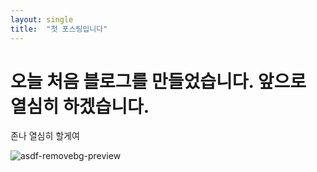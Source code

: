 ```yaml
---
layout: single
title:  "첫 포스팅입니다"
---
```




# 오늘 처음 블로그를 만들었습니다. 앞으로 열심히 하겠습니다.

존나 열심히 할게여

![asdf-removebg-preview]({{site.url}}/images/2023-02-27-first/asdf-removebg-preview.png)
